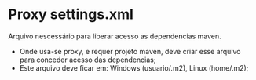 # Proxy settings.xml

Arquivo nescessário para liberar acesso as dependencias maven.

* Onde usa-se proxy, e requer projeto maven, deve criar esse arquivo para conceder acesso das dependencias;
* Este arquivo deve ficar em: Windows (usuario/.m2), Linux (home/.m2);
